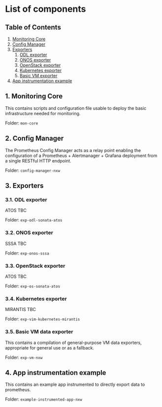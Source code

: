 # List of components

## Table of Contents

1. [Monitoring Core](#monitoring-core)
2. [Config Manager](#config-manager)
3. [Exporters](#exporters)
    1. [ODL exporter](#odl-ex)
    2. [ONOS exporter](#onos-ex)
    3. [OpenStack exporter](#os-ex)
    4. [Kubernetes exporter](#kube-ex)
    5. [Basic VM exporter](#basic-vm-ex)
4. [App instrumentation example](#app-ex)


## 1. Monitoring Core <a name="monitoring-core"></a>

This contains scripts and configuration file usable to deploy the basic infrastructure
needed for monitoring.

Folder: `mon-core`


## 2. Config Manager <a name="config-manager"></a>

The Prometheus Config Manager acts as a relay point enabling the configuration of a
Prometheus + Alertmanager + Grafana deployment from a single RESTful HTTP endpoint.

Folder: `config-manager-nxw`


## 3. Exporters <a name="exporters"></a>


### 3.1. ODL exporter <a name="odl-ex"></a>

ATOS TBC

Folder: `exp-odl-sonata-atos`


### 3.2. ONOS exporter <a name="onos-ex"></a>

SSSA TBC

Folder: `exp-onos-sssa`


### 3.3. OpenStack exporter <a name="os-ex"></a>

ATOS TBC

Folder: `exp-os-sonata-atos`


### 3.4. Kubernetes exporter <a name="kube-ex"></a>

MIRANTIS TBC

Folder: `exp-vim-kubernetes-mirantis`


### 3.5. Basic VM data exporter <a name="basic-vm-ex"></a>

This contains a compilation of general-purpose VM data exporters, appropriate for
general use or as a fallback.

Folder: `exp-vm-nxw`


## 4. App instrumentation example <a name="app-ex"></a>

This contains an example app instrumented to directly export data to prometheus.

Folder: `example-instrumented-app-nxw`

